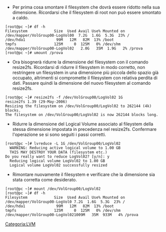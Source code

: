 -   Per prima cosa smontare il filesystem che dovrà essere ridotto nella sua dimensione. Ricordarsi che il filesystem di root non può essere smontato a caldo.

<!-- -->

    [root@pc ~]# df -h   
    Filesystem            Size  Used Avail Use% Mounted on
    /dev/mapper/VolGroup00-LogVol00  7.2G  1.6G  5.3G  23% /         
    /dev/hda1              99M   12M   82M  13% /boot     
    tmpfs                 125M     0  125M   0% /dev/shm  
    /dev/mapper/VolGroup00-LogVol02   2.0G   35M  1.9G   2% /prova 
    [root@pc ~]# umount /prova

-   Ora bisognerà ridurre la dimensione del filesystem con il comando resize2fs. Ricordarsi di ridurre il filesystem in modo corretto, non restringere un filesystem in una dimensione più piccola dello spazio già occupato, altrimenti si compromette il filesystem con relativa perdita di dati. Passare quindi la dimensione del nuovo filesystem al comando resize2fs.

<!-- -->

    [root@pc ~]# resize2fs -f /dev/VolGroup00/LogVol02 1G
    resize2fs 1.39 (29-May-2006)
    Resizing the filesystem on /dev/VolGroup00/LogVol02 to 262144 (4k) blocks.
    The filesystem on /dev/VolGroup00/LogVol02 is now 262144 blocks long.

-   Ridurre la dimensione del Logical Volume associato al fileystem della stessa dimensione impostata in precedenza nel resize2fs. Confermare l'operazione se si sono seguiti i passi corretti.

<!-- -->

    [root@pc ~]# lvreduce -L 1G /dev/VolGroup00/LogVol02
      WARNING: Reducing active logical volume to 1.00 GB
      THIS MAY DESTROY YOUR DATA (filesystem etc.)
    Do you really want to reduce LogVol02? [y/n]: y
      Reducing logical volume LogVol02 to 1.00 GB
      Logical volume LogVol02 successfully resized

-   Rimontare nuovamente il filesystem e verificare che la dimensione sia stata corretta come desiderato.

<!-- -->

    [root@pc ~]# mount /dev/VolGroup00/LogVol02
    [root@pc ~]# df -h
    Filesystem            Size  Used Avail Use% Mounted on
    /dev/mapper/VolGroup00-LogVol0 7.2G  1.6G  5.3G  23% /
    /dev/hda1              99M   12M   82M  13% /boot
    tmpfs                 125M     0  125M   0% /dev/shm
    /dev/mapper/VolGroup00-LogVol021009M   35M  933M   4% /prova

<Categoria:LVM>
